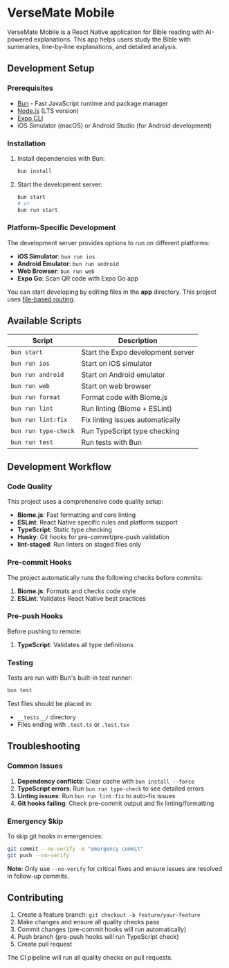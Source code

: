# VerseMate Mobile

VerseMate Mobile is a React Native application for Bible reading with AI-powered explanations. This app helps users study the Bible with summaries, line-by-line explanations, and detailed analysis.

## Development Setup

### Prerequisites

- [Bun](https://bun.sh/) - Fast JavaScript runtime and package manager
- [Node.js](https://nodejs.org/) (LTS version)
- [Expo CLI](https://docs.expo.dev/get-started/installation/)
- iOS Simulator (macOS) or Android Studio (for Android development)

### Installation

1. Install dependencies with Bun:

   ```bash
   bun install
   ```

2. Start the development server:

   ```bash
   bun start
   # or
   bun run start
   ```

### Platform-Specific Development

The development server provides options to run on different platforms:

- **iOS Simulator**: `bun run ios`
- **Android Emulator**: `bun run android`
- **Web Browser**: `bun run web`
- **Expo Go**: Scan QR code with Expo Go app

You can start developing by editing files in the **app** directory. This project uses [file-based routing](https://docs.expo.dev/router/introduction).

## Available Scripts

| Script | Description |
|--------|-------------|
| `bun start` | Start the Expo development server |
| `bun run ios` | Start on iOS simulator |
| `bun run android` | Start on Android emulator |
| `bun run web` | Start on web browser |
| `bun run format` | Format code with Biome.js |
| `bun run lint` | Run linting (Biome + ESLint) |
| `bun run lint:fix` | Fix linting issues automatically |
| `bun run type-check` | Run TypeScript type checking |
| `bun run test` | Run tests with Bun |

## Development Workflow

### Code Quality

This project uses a comprehensive code quality setup:

- **Biome.js**: Fast formatting and core linting
- **ESLint**: React Native specific rules and platform support
- **TypeScript**: Static type checking
- **Husky**: Git hooks for pre-commit/pre-push validation
- **lint-staged**: Run linters on staged files only

### Pre-commit Hooks

The project automatically runs the following checks before commits:

1. **Biome.js**: Formats and checks code style
2. **ESLint**: Validates React Native best practices

### Pre-push Hooks

Before pushing to remote:

1. **TypeScript**: Validates all type definitions

### Testing

Tests are run with Bun's built-in test runner:

```bash
bun test
```

Test files should be placed in:
- `__tests__/` directory
- Files ending with `.test.ts` or `.test.tsx`

## Troubleshooting

### Common Issues

1. **Dependency conflicts**: Clear cache with `bun install --force`
2. **TypeScript errors**: Run `bun run type-check` to see detailed errors
3. **Linting issues**: Run `bun run lint:fix` to auto-fix issues
4. **Git hooks failing**: Check pre-commit output and fix linting/formatting

### Emergency Skip

To skip git hooks in emergencies:

```bash
git commit --no-verify -m "emergency commit"
git push --no-verify
```

**Note**: Only use `--no-verify` for critical fixes and ensure issues are resolved in follow-up commits.

## Contributing

1. Create a feature branch: `git checkout -b feature/your-feature`
2. Make changes and ensure all quality checks pass
3. Commit changes (pre-commit hooks will run automatically)
4. Push branch (pre-push hooks will run TypeScript check)
5. Create pull request

The CI pipeline will run all quality checks on pull requests.
